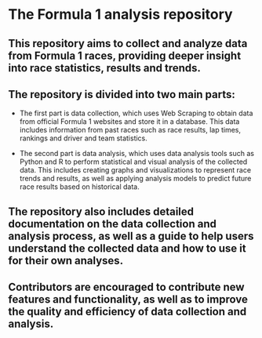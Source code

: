 # The Formula 1 analysis repository

## This repository aims to collect and analyze data from Formula 1 races, providing deeper insight into race statistics, results and trends.

## The repository is divided into two main parts:

- The first part is data collection, which uses Web Scraping to obtain data from official Formula 1 websites and store it in a database. This data includes information from past races such as race results, lap times, rankings and driver and team statistics.

- The second part is data analysis, which uses data analysis tools such as Python and R to perform statistical and visual analysis of the collected data. This includes creating graphs and visualizations to represent race trends and results, as well as applying analysis models to predict future race results based on historical data.

## The repository also includes detailed documentation on the data collection and analysis process, as well as a guide to help users understand the collected data and how to use it for their own analyses.

## Contributors are encouraged to contribute new features and functionality, as well as to improve the quality and efficiency of data collection and analysis.
